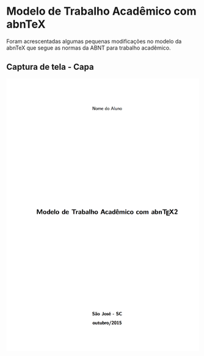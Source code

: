 # Modelo de Trabalho Acadêmico com abnTeX



Foram acrescentadas algumas pequenas modificações no modelo da abnTeX que segue as normas da ABNT para trabalho acadêmico.



## Captura de tela - Capa

![Prova](screenshot-01.png)
